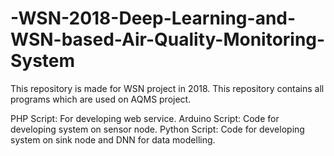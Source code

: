 # -WSN-2018-Deep-Learning-and-WSN-based-Air-Quality-Monitoring-System
This repository is made for WSN project in 2018. This repository contains all programs which are used on AQMS project.

PHP Script: For developing web service.
Arduino Script: Code for developing system on sensor node.
Python Script: Code for developing system on sink node and DNN for data modelling.
